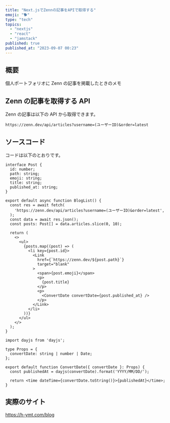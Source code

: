 ```yaml
---
title: "Next.jsでZennの記事をAPIで取得する"
emoji: "🐕"
type: "tech"
topics:
  - "nextjs"
  - "react"
  - "jamstack"
published: true
published_at: "2023-09-07 00:23"
---
```


## 概要

個人ポートフォリオに Zenn の記事を掲載したときのメモ

## Zenn の記事を取得する API

Zenn の記事は以下の API から取得できます。

`https://zenn.dev/api/articles?username=(ユーザーID)&order=latest`

## ソースコード

コードは以下のとおりです。

```tsx:BlogList.tsx
interface Post {
  id: number;
  path: string;
  emoji: string;
  title: string;
  published_at: string;
}

export default async function BlogList() {
  const res = await fetch(
    'https://zenn.dev/api/articles?username=(ユーザーID)&order=latest',
  );
  const data = await res.json();
  const posts: Post[] = data.articles.slice(0, 10);

  return (
    <>
      <ul>
        {posts.map((post) => (
          <li key={post.id}>
            <Link
              href={`https://zenn.dev/${post.path}`}
              target="blank"
            >
              <span>{post.emoji}</span>
              <p>
                {post.title}
              </p>
              <p>
                <ConvertDate convertDate={post.published_at} />
              </p>
            </Link>
          </li>
        ))}
      </ul>
    </>
  );
}
```

```tsx:ConvertDate.tsx
import dayjs from 'dayjs';

type Props = {
  convertDate: string | number | Date;
};

export default function ConvertDate({ convertDate }: Props) {
  const publishedAt = dayjs(convertDate).format('YYYY/MM/DD/');

  return <time dateTime={convertDate.toString()}>{publishedAt}</time>;
}
```

## 実際のサイト

https://h-ymt.com/blog
